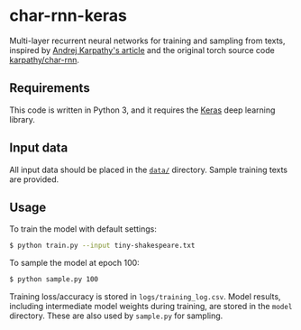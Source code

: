 # char-rnn-keras

Multi-layer recurrent neural networks for training and sampling from texts, inspired by [Andrej Karpathy's article](http://karpathy.github.io/2015/05/21/rnn-effectiveness) and the original torch source code [karpathy/char-rnn](https://github.com/karpathy/char-rnn).

## Requirements

This code is written in Python 3, and it requires the [Keras](https://keras.io) deep learning library.

## Input data

All input data should be placed in the [`data/`](./data) directory. Sample training texts are provided.

## Usage

To train the model with default settings:
```bash
$ python train.py --input tiny-shakespeare.txt
```

To sample the model at epoch 100:
```bash
$ python sample.py 100
```

Training loss/accuracy is stored in `logs/training_log.csv`. Model results, including intermediate model weights during training, are stored in the `model` directory. These are also used by `sample.py` for sampling.
